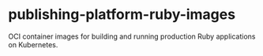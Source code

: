 # publishing-platform-ruby-images
OCI container images for building and running production Ruby applications on Kubernetes.

